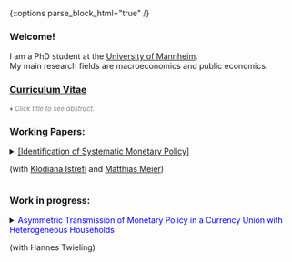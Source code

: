 {::options parse_block_html="true" /}


<!--<h1><font color="scarlet"> THIS WEBSITE IS UNDER CONSTRUCTION! </font></h1>  -->

### Welcome!

I am a PhD student at the <a href="https://www.vwl.uni-mannheim.de/en/" target="_blank">University of Mannheim</a>. \
My main research fields are macroeconomics and public economics.

### <a href="https://lukas-hack.github.io/Hack_CV.pdf" target="_blank">Curriculum Vitae</a>

<font color="gray"><i><small>&diams; Click title to see abstract.</small></i></font>  
### Working Papers:
<details>
  <summary markdown="span"><font color="blue"><a href="https://lukas-hack.github.io/HIM_sysMP.pdf" target="_blank"><u>[Identification of Systematic Monetary Policy]</u></a></font>
    
  (with <a href="https://sites.google.com/site/istrefiklodiana/" target="_blank">Klodiana Istrefi</a> and <a href="https://matthias-meier-econ.github.io/" target="_blank">Matthias Meier</a>)</summary>
  
  | **Abstract**          |
  |:---------------------------|
  | We propose a novel identification design to estimate the causal effects of systematic monetary policy on the propagation of macroeconomic shocks. The design combines (i)~a time-varying measure of systematic monetary policy based on the historical composition of hawks and doves in the Federal Open Market Committee (FOMC) with (ii) an instrument that leverages the mechanical FOMC rotation of voting rights. We apply our design to study the effects of government spending shocks. We find fiscal multipliers between two and three when the FOMC is dovish and below zero when it is hawkish. Narrative evidence from historical FOMC records corroborates our findings. |
  
 </details>
 
 ### Work in progress:
 
<details>
  <summary markdown="span"><font color="blue">Asymmetric Transmission of Monetary Policy in a	Currency Union with Heterogeneous Households</font>
    
  (with Hannes Twieling)</summary>
  
  | **Abstract**          |
  |:---------------------------|
  | working paper coming soon |
  
 </details>
<!--
 <a href="https://www.dropbox.com/s/83xwsadbrh63uqg/SomePaper2.pdf?dl=0" target="_blank"><u>[Paper (PDF)]</u></a> (Prelim. draft available upon request) 
----

<br>
 
### Publications:

<details>
  <summary markdown="span"><font color="blue">Some paper</font>
    
  <font color="black"><b><i>Some Journal</i></b>, 24(8), 2012-32, December 2020</font></summary>
  
  | **Abstract**          |
  |:---------------------------|
  | Some abstract again. |
  
  </details>
  <a href="https://sites.google.com/site/matthias1meier1/" target="_blank"><u>[Publisher (Open Access)]</u></a> / <a href="https://lukas-hack.github.io/papers/SomePaper2.pdf" target="_blank"><u>[Working Paper Version]</u></a>
  
  ----

<br>

  ----

<br>

### Select Work in Progress:
<details>
  <summary markdown="span"><font color="blue">Some ongoing project</font>
  
  (with [Matthias Meier](https://sites.google.com/site/matthias1meier1/))</summary>
  
 </details>
 
 ---------------------------------------------------------------------------------------------------------
  -->

